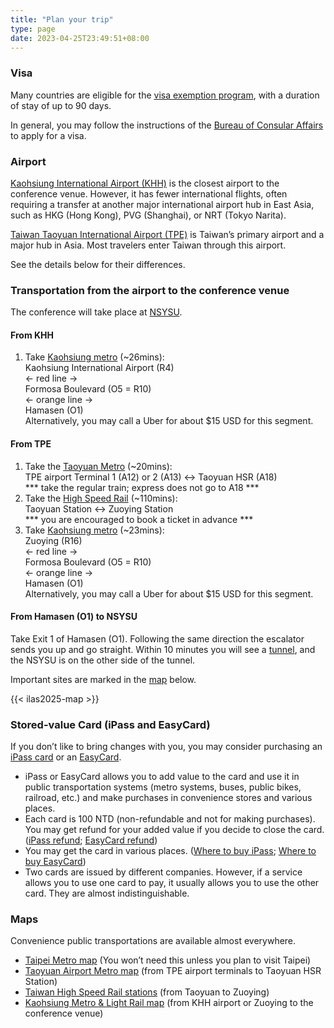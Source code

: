 ```yaml
---
title: "Plan your trip"
type: page
date: 2023-04-25T23:49:51+08:00
---
```


### Visa

Many countries are eligible for the [visa exemption
program](https://www.boca.gov.tw/cp-149-4486-7785a-2.html), with a
duration of stay of up to 90 days.

In general, you may follow the instructions of the [Bureau of Consular
Affairs](https://www.boca.gov.tw/np-137-2.html) to apply for a visa.


### Airport

[Kaohsiung International Airport (KHH)](https://www.kia.gov.tw/english/) is the closest airport to the conference venue. However, it has fewer international flights, often requiring a transfer at another major international airport hub in East Asia, such as HKG (Hong Kong), PVG (Shanghai), or NRT (Tokyo Narita).

[Taiwan Taoyuan International Airport (TPE)](https://www.taoyuan-airport.com/?lang=en) is Taiwan’s primary airport and a major hub in Asia. Most travelers enter Taiwan through this airport.

See the details below for their differences.


### Transportation from the airport to the conference venue

The conference will take place at [NSYSU](https://www.nsysu.edu.tw/).

#### From KHH

1. Take [Kaohsiung metro](https://www.krtc.com.tw/eng/) (~26mins):  
Kaohsiung International Airport (R4)  
← red line →  
Formosa Boulevard (O5 = R10)  
← orange line →  
Hamasen (O1)  
Alternatively, you may call a Uber for about $15 USD for this segment.  

#### From TPE

1. Take the [Taoyuan Metro](https://www.tymetro.com.tw/tymetro-new/en/index.php)
(~20mins):  
TPE airport Terminal 1 (A12) or 2 (A13) ↔ Taoyuan HSR (A18)  
*** take the regular train; express does not go to A18 ***  
2. Take the [High Speed Rail](https://en.thsrc.com.tw/) (~110mins):  
Taoyuan Station ↔ Zuoying Station  
*** you are encouraged to book a ticket in advance ***
3. Take [Kaohsiung metro](https://www.krtc.com.tw/eng/) (~23mins):  
Zuoying (R16)  
← red line →  
Formosa Boulevard (O5 = R10)  
← orange line →  
Hamasen (O1)  
Alternatively, you may call a Uber for about $15 USD for this segment.  

#### From Hamasen (O1) to NSYSU

Take Exit 1 of Hamasen (O1).  Following the same direction the escalator sends
you up and go straight.  Within 10 minutes you will see a 
[tunnel](https://maps.app.goo.gl/vbJkGMevnMdwpWu87), and the NSYSU is on the 
other side of the tunnel.

Important sites are marked in the 
[map](https://www.google.com/maps/d/viewer?mid=1Azfb01T0c8C7lEPZkl38MuIOxMS96XQ) below.

{{< ilas2025-map >}}


### Stored-value Card (iPass and EasyCard)

If you don’t like to bring changes with you, you may consider
purchasing an [iPass card](https://www.i-pass.com.tw/en) or an
[EasyCard](https://www.easycard.com.tw/en/).

- iPass or EasyCard allows you to add value to the card and use it in
  public transportation systems (metro systems, buses, public bikes,
  railroad, etc.) and make purchases in convenience stores and various
  places.
- Each card is 100 NTD (non-refundable and not for making
  purchases). You may get refund for your added value if you decide to
  close the card.  ([iPass
  refund](https://www.i-pass.com.tw/en/Page/Refund); [EasyCard
  refund](https://www.easycard.com.tw/en/service))
- You may get the card in various places.  ([Where to buy
  iPass](https://www.i-pass.com.tw/en/Page/StandardAdult); [Where to
  buy
  EasyCard](https://www.easycard.com.tw/en/easycard?cls=1521769569&id=1521769904))
- Two cards are issued by different companies.  However, if a service
  allows you to use one card to pay, it usually allows you to use the
  other card.  They are almost indistinguishable.


### Maps

Convenience public transportations are available almost everywhere.

- [Taipei Metro
  map](https://english.metro.taipei/cp.aspx?n=1BE0AF76C79F9A38) (You
  won’t need this unless you plan to visit Taipei)  
- [Taoyuan Airport Metro
  map](https://www.tymetro.com.tw/tymetro-new/en/_pages/travel-guide/road.html)
  (from TPE airport terminals to Taoyuan HSR Station)
- [Taiwan High Speed
  Rail
  stations](https://en.thsrc.com.tw/ArticleContent/ad3798f7-cf0b-4728-9a5e-9196931d6f48)
  (from Taoyuan to Zuoying)
- [Kaohsiung Metro & Light Rail
  map](https://www.krtc.com.tw/eng/KLRT/guide_map) (from KHH airport or
  Zuoying to the conference venue)

